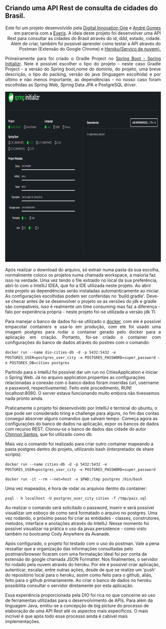 ## Criando uma API Rest de consulta de cidades do Brasil.

<p style='text-align: right;'>Este foi um projeto desenvolvido pela <a href="https://www.linkedin.com/school/digitalinnovation-one/">Digital Innovation One</a> e <a href="https://www.linkedin.com/in/andreluisgomes/">André Gomes</a> em parceria com a <a href="https://www.linkedin.com/company/everis/">Everis</a>. A ideia deste projeto foi desenvolver uma API Rest para consultar as cidades do Brasil através do id, ddd, estado, cidade. Além de criar, também foi possível aprender como testar a API através do Postman (Extensão do Google Chrome) e <a href="https://id.heroku.com/">Heroku(Serviço de nuvem).</a></p>

<p style='text-align: justify;'>Primeiramente para foi criado o Gradle Project no  <a href="https://start.spring.io/">Spring Boot - Spring Initializr</a>. Nele é possível escolher o tipo do projeto - neste caso Gradle Project - a versão do Spring boot,nome do domínio, do projeto, uma breve descrição, o tipo do packing, versão do java (linguagem escolhida) e por último e não menos importante, as dependências - no nosso caso foram escolhidas as Spring Web, Spring Data JPA e PostgreSQL driver.</p>

<img src="img/spring-boot.jpg" alt="some text" width=800 height=550>


Após realizar o download do arquivo, só extrair numa pasta da sua escolha, normalmente coloco os projetos numa chamada workspace, a maioria faz isso na verdade. Uma vez tendo o file extraído no local da sua preferência, abri-lo com o IntelliJ IDEA, que foi a IDE utilizada neste projeto. Ao abrir este projeto as dependências serão instaladas automanticamente ao iniciar. As configurações escolhidas podem ser conferidas no 'build.gradle'. Deve-se checar antes de se desenvolver o projeto se as versões do jdk e gradle são compatíveis, isso é realmente um time consuming mas faz a diferença - falo por experiência própria - neste projeto foi-se utilizada a versão jdk 11.

<p style='text-align: justify;'>Para manejar o banco de dados foi-se utilizado o <a href="https://www.docker.com/">docker</a>, com ele é possível empacotar containers e usa-lo em produção, com ele foi usado uma imagem postgres para rodar o container gerado pelo docker para a aplicação em criação. Portanto, foi-se criado o container com configurações do banco de dados através do postres com o comando:

`docker run --name dio-cities-db -d -p 5432:5432 -e POSTGRES_USER=postgres_user_city -e POSTGRES_PASSWORD=super_password -e POSTGRES_DB=cities postgres`

Partindo para o IntelliJ foi possível dar um run no CitiesApplication e iniciar o Spring Web. Já no arquivo application.properties as configurações relacionadas a conexão com o banco dados foram inseridas (url, username e password, respectivamente). Feito este procedimento, RUN! localhost:8080. O server estava funcionando muito embora não tivessemos nada pronto ainda.

Praticamente o projeto foi desenvolvido por IntelliJ e terminal do ubuntu, o que pode ser considerado tiring e challenge para alguns, no fim das contas consegui absorver alguns comandos que salvam tempo. Começa agora as configurações do banco de dados na aplicação, expor os bancos de dados com recurso REST. Clonou-se o banco de dados das cidade do autor<a href="https://github.com/chinnonsantos/sql-paises-estados-cidades"> Chinnon Santos</a>, que foi utilizado como db.</p>

Mais vez o comando foi realizado para criar outro container mapeando a pasta postgres dentro do projeto, utilizando bash (interpretador de share scripts).

`docker run --name cities-db -d -p 5432:5432 -e POSTGRES_USER=postgres_user_city -e POSTGRES_PASSWORD=super_password`

`docker run -it --rm --net=host -v $PWD:/tmp postgres /bin/bash`

<p>Uma vez mapeados, é hora de rodar os arquivos dentro do container:<p>

`psql - h localhost -U postgres_user_city cities -f /tmp/pais.sql` 

Ao realizar o comando será solicitado o password, inserir e será possível visualizar um esboço de como será formatado o arquivo no postgres. Uma vez rodando,  o próximo passo foi criar as entidades - classes, construtores, metodos, interface e anotações através do IntelliJ. Nesse momento foi possível visualizar na prática o uso da javax.persistence - como visto também no bootcamp Cody Anywhere da Avanade.


Após configurado, o projeto foi testado com o uso do postman. Vale a pena ressaltar que a organização das informações consultadas pelo postman/browser ficaram com uma formatação ideal foi por conta da extensão do google chamada JSON Formatter. Nos finalmentes, o servidor foi rodado pela nuvem através do heroku. Por ele é possível criar aplicação, autenticar, escalar, entre outras ações, desde de que se realize um 'push' do repositório local para o heroku, assim como feito para o github, aliás, feito para o github primariamente. Ao criar o banco de dados no heroku possibilita consultar o servidor diretamente por esta aplicação.

Essa experiência proporcionada pela DIO foi rica no que concerne ao uso de ferramentas utilizadas para o desenvolvimento de APIs. Para além da linguagem Java, emitiu-se a concepção de big picture do processo de elaboração de uma API Rest até os aspectos mais especifícos. O mais incrível é que após todo esse processo ainda é cabivel mais implementações.</p>
